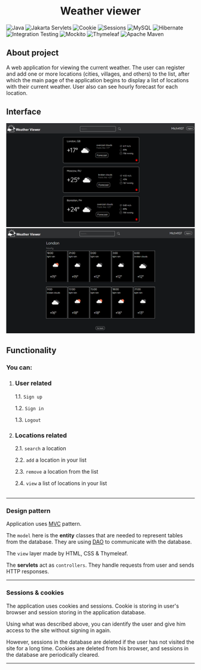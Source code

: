 <h1 align="center">Weather viewer</h1>

![Java](https://img.shields.io/badge/java-black.svg?style=for-the-badge&logo=openjdk&logoColor=white)
![Jakarta Servlets](https://img.shields.io/badge/Jakarta%20Servlets-black?style=for-the-badge&logo=java&logoColor=white)
![Cookie](https://img.shields.io/badge/Cookies-black?style=for-the-badge&logo=cookie&logoColor=white)
![Sessions](https://img.shields.io/badge/sessions-black?style=for-the-badge&logoColor=white)
![MySQL](https://img.shields.io/badge/MySQL-black?style=for-the-badge&logo=mysql&logoColor=white)
![Hibernate](https://img.shields.io/badge/Hibernate-black?style=for-the-badge&logo=hibernate&logoColor=white)
![Integration Testing](https://img.shields.io/badge/Integration%20Testing-black?style=for-the-badge&logoColor=white)
![Mockito](https://img.shields.io/badge/Mockito-black?style=for-the-badge&logo=mockito&logoColor=white)
![Thymeleaf](https://img.shields.io/badge/Thymeleaf-black?style=for-the-badge&logo=thymeleaf&logoColor=white)
![Apache Maven](https://img.shields.io/badge/Apache%20Maven-black?style=for-the-badge&logo=Apache%20Maven&logoColor=white)


## About project

A web application for viewing the current weather. The user can register and add one or more locations 
(cities, villages, and others) to the list, after which the main page of the application begins 
to display a list of locations with their current weather. User also can see hourly forecast for each location.


## Interface
![img_2.png](src/main/webapp/static/img/img_2.png)
![img.png](src/main/webapp/static/img/img.png)

## Functionality

### You can:
1. <h3>User related</h3>

   1.1. `Sign up`

   1.2. `Sign in`

   1.3. `Logout`

2. <h3>Locations related</h3>

   2.1. `search` a location

   2.2. `add` a location in your list

   2.3. `remove` a location from the list

   2.4. `view` a list of locations in your list
<br></br>

---

### Design pattern

Application uses [MVC](https://en.wikipedia.org/wiki/Model–view–controller) pattern. 

The `model` here is the **entity** classes that are needed to represent tables from the database. They are using [DAO](https://en.wikipedia.org/wiki/Data_access_object) to communicate with the database.

The `view` layer made by HTML, CSS & Thymeleaf.

The **servlets** act as `controllers`. They handle requests from user and sends HTTP responses.

---

### Sessions & cookies

The application uses cookies and sessions. Cookie is storing in user's browser and session storing in the application database.

Using what was described above, you can identify the user and give him access to the site without signing in again.

However, sessions in the database are deleted if the user has not visited the site for a long time. Cookies are deleted from his browser, and sessions in the database are periodically cleared.

---





